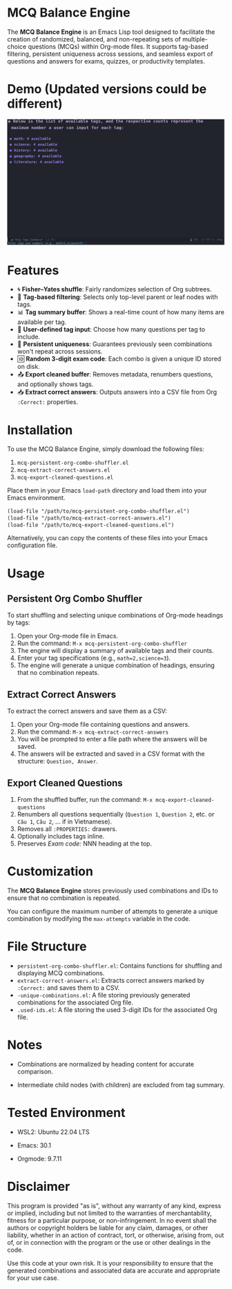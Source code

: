 # MCQ Balance Engine

The **MCQ Balance Engine** is an Emacs Lisp tool designed to facilitate the creation of randomized, balanced, and non-repeating sets of multiple-choice questions (MCQs) within Org-mode files. It supports tag-based filtering, persistent uniqueness across sessions, and seamless export of questions and answers for exams, quizzes, or productivity templates.

# Demo (Updated versions could be different)

[![Watch the Video](Screenshot.png)](https://youtu.be/dl1TpdEbq7Q)

# Features

- 🌀 **Fisher–Yates shuffle**: Fairly randomizes selection of Org subtrees.
- 🔖 **Tag-based filtering**: Selects only top-level parent or leaf nodes with tags.
- 📊 **Tag summary buffer**: Shows a real-time count of how many items are available per tag.
- 🎯 **User-defined tag input**: Choose how many questions per tag to include.
- 🧠 **Persistent uniqueness**: Guarantees previously seen combinations won't repeat across sessions.
- 🆔 **Random 3-digit exam code**: Each combo is given a unique ID stored on disk.
- 📤 **Export cleaned buffer**: Removes metadata, renumbers questions, and optionally shows tags.
- 📥 **Extract correct answers**: Outputs answers into a CSV file from Org `:Correct:` properties.

# Installation

To use the MCQ Balance Engine, simply download the following files:

1. `mcq-persistent-org-combo-shuffler.el`
2. `mcq-extract-correct-answers.el`
3. `mcq-export-cleaned-questions.el`

Place them in your Emacs `load-path` directory and load them into your Emacs environment.

```emacs-lisp
(load-file "/path/to/mcq-persistent-org-combo-shuffler.el")
(load-file "/path/to/mcq-extract-correct-answers.el")
(load-file "/path/to/mcq-export-cleaned-questions.el")
```

Alternatively, you can copy the contents of these files into your Emacs configuration file.

# Usage

## Persistent Org Combo Shuffler

To start shuffling and selecting unique combinations of Org-mode headings by tags:

1. Open your Org-mode file in Emacs.
2. Run the command: `M-x mcq-persistent-org-combo-shuffler`
3. The engine will display a summary of available tags and their counts.
4. Enter your tag specifications (e.g., `math=2,science=3`).
5. The engine will generate a unique combination of headings, ensuring that no combination repeats.

## Extract Correct Answers

To extract the correct answers and save them as a CSV:

1. Open your Org-mode file containing questions and answers.
2. Run the command: `M-x mcq-extract-correct-answers`
3. You will be prompted to enter a file path where the answers will be saved.
4. The answers will be extracted and saved in a CSV format with the structure: `Question, Answer`.

## Export Cleaned Questions

1. From the shuffled buffer, run the command: `M-x mcq-export-cleaned-questions`
2. Renumbers all questions sequentially (`Question 1`, `Question 2`, etc. or `Câu 1`, `Câu 2`, ... if in Vietnamese).
3. Removes all `:PROPERTIES:` drawers.
4. Optionally includes tags inline.
5. Preserves *Exam code:* NNN heading at the top.

# Customization

The **MCQ Balance Engine** stores previously used combinations and IDs to ensure that no combination is repeated.

You can configure the maximum number of attempts to generate a unique combination by modifying the `max-attempts` variable in the code.

# File Structure

- `persistent-org-combo-shuffler.el`: Contains functions for shuffling and displaying MCQ combinations.
- `extract-correct-answers.el`: Extracts correct answers marked by `:Correct:` and saves them to a CSV.
- `-unique-combinations.el`: A file storing previously generated combinations for the associated Org file.
- `.used-ids.el`: A file storing the used 3-digit IDs for the associated Org file.

# Notes

- Combinations are normalized by heading content for accurate comparison.

- Intermediate child nodes (with children) are excluded from tag summary.

# Tested Environment

- WSL2: Ubuntu 22.04 LTS

- Emacs: 30.1

- Orgmode: 9.7.11

# Disclaimer

This program is provided "as is", without any warranty of any kind, express or implied, including but not limited to the warranties of merchantability, fitness for a particular purpose, or non-infringement. In no event shall the authors or copyright holders be liable for any claim, damages, or other liability, whether in an action of contract, tort, or otherwise, arising from, out of, or in connection with the program or the use or other dealings in the code.

Use this code at your own risk. It is your responsibility to ensure that the generated combinations and associated data are accurate and appropriate for your use case.

